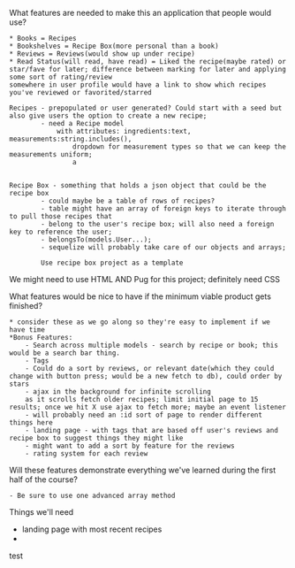 What features are needed to make this an application that people would use?

    * Books = Recipes
    * Bookshelves = Recipe Box(more personal than a book)
    * Reviews = Reviews(would show up under recipe)
    * Read Status(will read, have read) = Liked the recipe(maybe rated) or star/fave for later; difference between marking for later and applying some sort of rating/review
    somewhere in user profile would have a link to show which recipes you've reviewed or favorited/starred

    Recipes - prepopulated or user generated? Could start with a seed but also give users the option to create a new recipe;
            - need a Recipe model
                with attributes: ingredients:text, measurements:string.includes(),
                    dropdown for measurement types so that we can keep the measurements uniform;
                    a


    Recipe Box - something that holds a json object that could be the recipe box
            - could maybe be a table of rows of recipes?
            - table might have an array of foreign keys to iterate through to pull those recipes that
            - belong to the user's recipe box; will also need a foreign key to reference the user;
            - belongsTo(models.User...);
            - sequelize will probably take care of our objects and arrays;

            Use recipe box project as a template

We might need to use HTML AND Pug for this project; definitely need CSS

What features would be nice to have if the minimum viable product gets finished?

    * consider these as we go along so they're easy to implement if we have time
    *Bonus Features:
        - Search across multiple models - search by recipe or book; this would be a search bar thing.
        - Tags
        - Could do a sort by reviews, or relevant date(which they could change with button press; would be a new fetch to db), could order by stars
        - ajax in the background for infinite scrolling
        as it scrolls fetch older recipes; limit initial page to 15 results; once we hit X use ajax to fetch more; maybe an event listener
        - will probably need an :id sort of page to render different things here
        - landing page - with tags that are based off user's reviews and recipe box to suggest things they might like
        - might want to add a sort by feature for the reviews
        - rating system for each review


Will these features demonstrate everything we've learned during the first half of the course?

    - Be sure to use one advanced array method

Things we'll need

 - landing page with most recent recipes
 -

test

